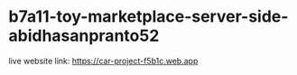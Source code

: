 # b7a11-toy-marketplace-server-side-abidhasanpranto52
live website link: https://car-project-f5b1c.web.app
